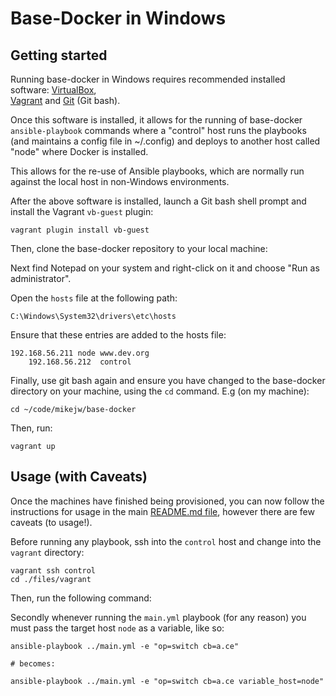 

Base-Docker in Windows
===

Getting started
---

Running base-docker in Windows requires recommended installed software: [VirtualBox](https://www.virtualbox.org/),  
[Vagrant](https://www.vagrantup.com/) and [Git](https://git-scm.com/download/win) (Git bash).

Once this software is installed, it allows for the running of base-docker `ansible-playbook` commands where a "control"
host runs the playbooks (and maintains a config file in ~/.config) and deploys to another host called "node" where
Docker is installed.

This allows for the re-use of Ansible playbooks, which are normally run against the local host in non-Windows 
environments.

After the above software is installed, launch a Git bash shell prompt and install
the Vagrant `vb-guest` plugin:

<pre><code class="language-bash">vagrant plugin install vb-guest
</code></pre>

Then, clone the base-docker repository to your local machine:

Next find Notepad on your system and right-click on it and choose "Run as administrator".

Open the `hosts` file at the following path:

<pre><code class="language-bash">C:\Windows\System32\drivers\etc\hosts
</code></pre>

Ensure that these entries are added to the hosts file:

<pre><code class="language-bash">192.168.56.211	node www.dev.org
    192.168.56.212	control
</code></pre>

Finally, use git bash again and ensure you have changed to the base-docker directory
on your machine, using the `cd` command. E.g (on my machine):

<pre><code class="language-bash">cd ~/code/mikejw/base-docker
</code></pre>

Then, run:

<pre><code class="language-bash">vagrant up
</code></pre>

Usage (with Caveats)
---

Once the machines have finished being provisioned, you can now follow the instructions for usage in the main
[README.md file](../README.md), however there are few caveats (to usage!).

Before running any playbook, ssh into the `control` host
and change into the `vagrant` directory:

<pre><code class="language-bash">vagrant ssh control
cd ./files/vagrant
</code></pre>

Then, run the following command:


Secondly  whenever running the `main.yml` playbook (for any reason) you must pass the target host `node` as a variable, 
like so:

<pre><code class="language-bash">ansible-playbook ../main.yml -e "op=switch cb=a.ce"

# becomes:

ansible-playbook ../main.yml -e "op=switch cb=a.ce variable_host=node"
</code></pre>

    



